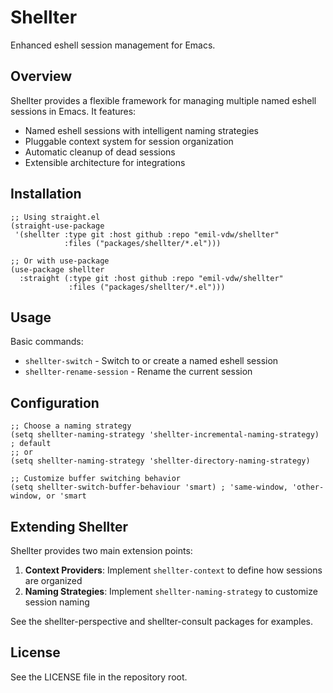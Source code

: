 # Shellter

Enhanced eshell session management for Emacs.

## Overview

Shellter provides a flexible framework for managing multiple named eshell sessions in Emacs. It features:

- Named eshell sessions with intelligent naming strategies
- Pluggable context system for session organization
- Automatic cleanup of dead sessions
- Extensible architecture for integrations

## Installation

```elisp
;; Using straight.el
(straight-use-package
 '(shellter :type git :host github :repo "emil-vdw/shellter"
            :files ("packages/shellter/*.el")))

;; Or with use-package
(use-package shellter
  :straight (:type git :host github :repo "emil-vdw/shellter"
             :files ("packages/shellter/*.el")))
```

## Usage

Basic commands:

- `shellter-switch` - Switch to or create a named eshell session
- `shellter-rename-session` - Rename the current session

## Configuration

```elisp
;; Choose a naming strategy
(setq shellter-naming-strategy 'shellter-incremental-naming-strategy) ; default
;; or
(setq shellter-naming-strategy 'shellter-directory-naming-strategy)

;; Customize buffer switching behavior
(setq shellter-switch-buffer-behaviour 'smart) ; 'same-window, 'other-window, or 'smart
```

## Extending Shellter

Shellter provides two main extension points:

1. **Context Providers**: Implement `shellter-context` to define how sessions are organized
2. **Naming Strategies**: Implement `shellter-naming-strategy` to customize session naming

See the shellter-perspective and shellter-consult packages for examples.

## License

See the LICENSE file in the repository root.